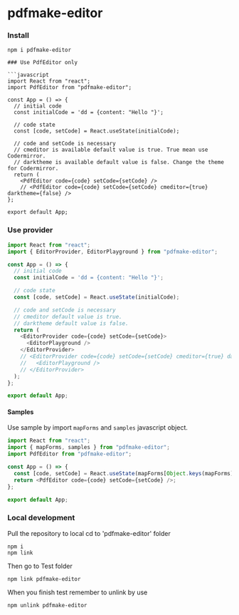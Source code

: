 # pdfmake-editor

### Install

```
npm i pdfmake-editor

### Use PdfEditor only

```javascript
import React from "react";
import PdfEditor from "pdfmake-editor";

const App = () => {
  // initial code
  const initialCode = 'dd = {content: "Hello "}';

  // code state
  const [code, setCode] = React.useState(initialCode);

  // code and setCode is necessary
  // cmeditor is available default value is true. True mean use Codermirror.
  // darktheme is available default value is false. Change the theme for Codermirror.
  return (
    <PdfEditor code={code} setCode={setCode} />
    // <PdfEditor code={code} setCode={setCode} cmeditor={true} darktheme={false} />
};

export default App;
```

### Use provider

```javascript
import React from "react";
import { EditorProvider, EditorPlayground } from "pdfmake-editor";

const App = () => {
  // initial code
  const initialCode = 'dd = {content: "Hello "}';

  // code state
  const [code, setCode] = React.useState(initialCode);

  // code and setCode is necessary
  // cmeditor default value is true.
  // darktheme default value is false.
  return (
    <EditorProvider code={code} setCode={setCode}>
      <EditorPlayground />
    </EditorProvider>
    // <EditorProvider code={code} setCode={setCode} cmeditor={true} darktheme={true}>
    //   <EditorPlayground />
    // </EditorProvider>
  );
};

export default App;
```

#### Samples

Use sample by import `mapForms` and `samples` javascript object.

```javascript
import React from "react";
import { mapForms, samples } from "pdfmake-editor";
import PdfEditor from "pdfmake-editor";

const App = () => {
  const [code, setCode] = React.useState(mapForms[Object.keys(mapForms)[0]]);
  return <PdfEditor code={code} setCode={setCode} />;
};

export default App;
```

### Local development

Pull the repository to local
cd to 'pdfmake-editor' folder

```
npm i
npm link
```

Then go to Test folder

```
npm link pdfmake-editor
```

When you finish test remember to unlink by use

```
npm unlink pdfmake-editor
```
